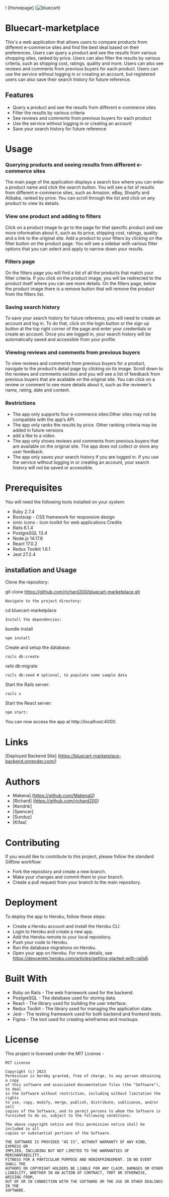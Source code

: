 ! [Homepage] (![bluecart](https://user-images.githubusercontent.com/91524542/235576480-add4379b-464f-4eda-825a-6b3971cf1567.png))
# Bluecart-marketplace
This's a web application that allows users to compare products from different e-commerce sites and find the best deal based on their preferences. Users can query a product and see the results from various shopping sites, ranked by price. Users can also filter the results by various criteria, such as shipping cost, ratings, quality and more. Users can also see reviews and comments from previous buyers for each product. Users can use the service without logging in or creating an account, but registered users can also save their search history for future reference.

## Features
* Query a product and see the results from different e-commerce sites
* Filter the results by various criteria
* See reviews and comments from previous buyers for each product
* Use the service without logging in or creating an account
* Save your search history for future reference



# Usage
### Querying products and seeing results from different e-commerce sites
The main page of the application displays a search box where you can enter a product name and click the search button. You will see a list of results from different e-commerce sites, such as Amazon, eBay, Shopify and Alibaba, ranked by price. You can scroll through the list and click on any product to view its details.

### View one product and adding to filters
Click on a product image to go to the page for that specific product and see more information about it, such as its price, shipping cost, ratings, quality and a link to the original site. Add a product to your filters by clicking on the filter button on the product page. You will see a sidebar with various filter options that you can select and apply to narrow down your results.

### Filters page
On the filters page you will find a list of all the products that match your filter criteria. If you click on the product image, you will be redirected to the product itself where you can see more details. On the filters page, below the product image there is a remove button that will remove the product from the filters list.

### Saving search history
To save your search history for future reference, you will need to create an account and log in. To do that, click on the login button or the sign up button at the top right corner of the page and enter your credentials or create an account. Once you are logged in, your search history will be automatically saved and accessible from your profile.

### Viewing reviews and comments from previous buyers
To view reviews and comments from previous buyers for a product, navigate to the product’s detail page by clicking on its image. Scroll down to the reviews and comments section and you will see a list of feedback from previous buyers that are available on the original site. You can click on a review or comment to see more details about it, such as the reviewer’s name, rating, date and content.

### Restrictions
 
 * The app only supports four e-commerce sites:Other sites may not be compatible with the app’s API.
 * The app only ranks the results by price. Other ranking criteria may be added in future versions
 * add a like to a video.
 * The app only shows reviews and comments from previous buyers that are available on the original site. The app does not collect or store any user feedback.
 * The app only saves your search history if you are logged in. If you use the service without logging in or creating an account, your search history will not be saved or accessible.

# Prerequisites
You will need the following tools installed on your system:

* Ruby 2.7.4
* Bootsrap - CSS framework for responsive design
* ionic icons - Icon toolkit for web applications Credits
* Rails 6.1.4
* PostgreSQL 13.4
* Node.js 14.17.6
* React 17.0.2
* Redux Toolkit 1.6.1
* Jest 27.2.4

## installation and Usage
Clone the repository:

git clone https://github.com/richard200/bluecart-marketplace.git
```
Navigate to the project directory:
```
cd bluecart-marketplace
```
Install the dependencies:
```
bundle install
```
npm install
```
Create and setup the database:
```
rails db:create
```
rails db:migrate
```
rails db:seed # optional, to populate some sample data
```
Start the Rails server:
```
rails s
```
Start the React server:
```
npm start:
```
You can now access the app at http://localhost:4000.


# Links
[Deployed Backend Site] (https://bluecart-marketplace-backend.onrender.com/)

# Authors
* Makena].(https://github.com/MakenaG)
* [Richard] (https://github.com/richard200)
* [Kendrik]
* [Spencer]
* [Sunduz]
* [Kifaa]

# Contributing
If you would like to contribute to this project, please follow the standard Gitflow workflow:

* Fork the repository and create a new branch.
* Make your changes and commit them to your branch.
* Create a pull request from your branch to the main repository.

# Deployment
To deploy the app to Heroku, follow these steps:

* Create a Heroku account and install the Heroku CLI.
* Login to Heroku and create a new app.
* Add the Heroku remote to your local repository.
* Push your code to Heroku.
* Run the database migrations on Heroku.
* Open your app on Heroku.
For more details, see https://devcenter.heroku.com/articles/getting-started-with-rails6.

# Built With
* Ruby on Rails - The web framework used for the backend.
* PostgreSQL - The database used for storing data.
* React - The library used for building the user interface.
* Redux Toolkit - The library used for managing the application state.
* Jest - The testing framework used for both backend and frontend tests.
* Figma - The tool used for creating wireframes and mockups.

# License
This project is licensed under the MIT License - 
```
MIT License

Copyright (c) 2023 
Permission is hereby granted, free of charge, to any person obtaining a copy
of this software and associated documentation files (the "Software"), to deal
in the Software without restriction, including without limitation the rights
to use, copy, modify, merge, publish, distribute, sublicense, and/or sell
copies of the Software, and to permit persons to whom the Software is
furnished to do so, subject to the following conditions:

The above copyright notice and this permission notice shall be included in all
copies or substantial portions of the Software.

THE SOFTWARE IS PROVIDED "AS IS", WITHOUT WARRANTY OF ANY KIND, EXPRESS OR
IMPLIED, INCLUDING BUT NOT LIMITED TO THE WARRANTIES OF MERCHANTABILITY,
FITNESS FOR A PARTICULAR PURPOSE AND NONINFRINGEMENT. IN NO EVENT SHALL THE
AUTHORS OR COPYRIGHT HOLDERS BE LIABLE FOR ANY CLAIM, DAMAGES OR OTHER
LIABILITY, WHETHER IN AN ACTION OF CONTRACT, TORT OR OTHERWISE, ARISING FROM,
OUT OF OR IN CONNECTION WITH THE SOFTWARE OR THE USE OR OTHER DEALINGS IN THE
SOFTWARE.
```
